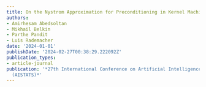 ```yaml
---
title: On the Nystrom Approximation for Preconditioning in Kernel Machines
authors:
- Amirhesam Abedsoltan
- Mikhail Belkin
- Parthe Pandit
- Luis Rademacher
date: '2024-01-01'
publishDate: '2024-02-27T00:38:29.222092Z'
publication_types:
- article-journal
publication: '*27th International Conference on Artificial Intelligence and Statistics
  (AISTATS)*'
---
```


